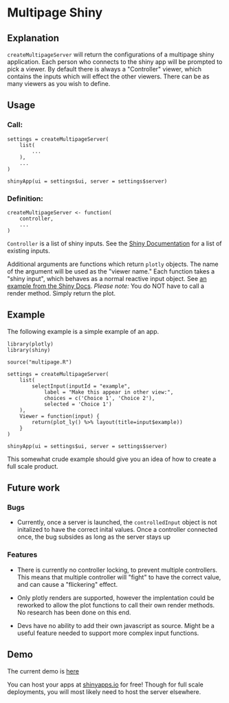 # Multipage Shiny

## Explanation

`createMultipageServer` will return the configurations of a multipage shiny application. Each person who connects to the shiny app will be prompted to pick a viewer. By default there is always a "Controller" viewer, which contains the inputs which will effect the other viewers. There can be as many viewers as you wish to define. 

## Usage

### Call:

```
settings = createMultipageServer(
	list(
		...
	),
	...
)

shinyApp(ui = settings$ui, server = settings$server)
```

### Definition:

```
createMultipageServer <- function(
	controller,
	...
)
```

`Controller` is a list of shiny inputs. See the [Shiny Documentation](https://shiny.rstudio.com/reference/shiny/latest/) for a list of existing inputs. 

Additional arguments are functions which return `plotly` objects. The name of the argument will be used as the "viewer name." Each function takes a "shiny input", which behaves as a normal reactive input object. See [an example from the Shiny Docs](https://shiny.rstudio.com/articles/build.html). *Please note:* You do NOT have to call a render method. Simply return the plot.

## Example

The following example is a simple example of an app.

```
library(plotly)
library(shiny)

source("multipage.R")

settings = createMultipageServer(
	list(
		selectInput(inputId = "example",
			label = "Make this appear in other view:",
			choices = c('Choice 1', 'Choice 2'),
			selected = 'Choice 1')
	),
	Viewer = function(input) {
		return(plot_ly() %>% layout(title=input$example))
	}
)

shinyApp(ui = settings$ui, server = settings$server)
```

This somewhat crude example should give you an idea of how to create a full scale product.

## Future work

### Bugs

* Currently, once a server is launched, the `controlledInput` object is not initalized to have the correct inital values. Once a controller connected once, the bug subsides as long as the server stays up

### Features

* There is currently no controller locking, to prevent multiple controllers. This means that multiple controller will "fight" to have the correct value, and can cause a "flickering" effect.

* Only plotly renders are supported, however the implentation could be reworked to allow the plot functions to call their own render methods. No research has been done on this end.

* Devs have no ability to add their own javascript as source. Might be a useful feature needed to support more complex input functions.

## Demo

The current demo is [here](https://brolita.shinyapps.io/campfire/)

You can host your apps at [shinyapps.io](https://shinyapps.io/) for free! Though for full scale deployments, you will most likely need to host the server elsewhere.
